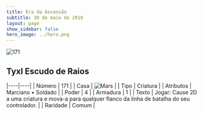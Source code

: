 ```yaml
---
title: Era da Ascensão
subtitle: 30 de maio de 2019
layout: page
show_sidebar: false
hero_image: ../hero.png
---
```


![171](https://cdn.keyforgegame.com/media/card_front/pt/435_171_CXQ88GP6PXGQ_pt.png)

## Tyxl Escudo de Raios

|----|----|
| Número | 171 |
| Casa | ![Mars](https://archonarcana.com/images/thumb/d/de/Mars.png/22px-Mars.png "Marte") |
| Tipo | Criatura |
| Atributos | Marciano • Soldado |
| Poder | 4 |
| Armadura | 1 |
| Texto | Jogar: Cause 2D a uma criatura e mova-a para qualquer flanco da linha de batalha do seu controlador. |
| Raridade | Comum |
